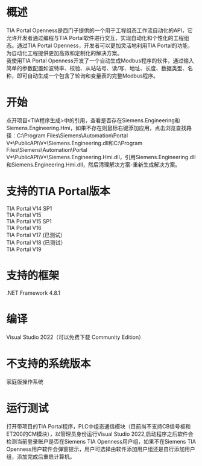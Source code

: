 # 概述
TIA Portal Openness是西门子提供的一个用于工程组态工作流自动化的API，它允许开发者通过编程与TIA Portal软件进行交互，实现自动化和个性化的工程组态。通过TIA Portal Openness，开发者可以更加灵活地利用TIA Portal的功能，为自动化工程提供更加高效和定制化的解决方案。<br>
我使用TIA Portal Openness开发了一个自动生成Modbus程序的软件，通过输入简单的参数配置如波特率、校验、从站站号、读/写、地址、长度、数据类型、名称，即可自动生成一个包含了轮询和变量表的完整Modbus程序。
# 开始
点开项目<TIA程序生成>中的引用，查看是否存在Siemens.Engineering和Siemens.Engineering.Hmi，如果不存在则鼠标右键添加应用，点击浏览查找路径：C:\Program Files\Siemens\Automation\Portal V*\PublicAPI\V*\Siemens.Engineering.dll和C:\Program Files\Siemens\Automation\Portal V*\PublicAPI\V*\Siemens.Engineering.Hmi.dll，引用Siemens.Engineering.dll和Siemens.Engineering.Hmi.dll，然后清理解决方案-重新生成解决方案。
# 支持的TIA Portal版本
TIA Portal V14 SP1<br>
TIA Portal V15<br>
TIA Portal V15 SP1<br>
TIA Portal V16<br>
TIA Portal V17 (已测试）<br>
TIA Portal V18 (已测试）<br>
TIA Portal V19<br>
# 支持的框架
.NET Framework 4.8.1
# 编译
Visual Studio 2022（可以免费下载 Community Edition）
# 不支持的系统版本
家庭版操作系统
# 运行测试
打开带项目的TIA Portal程序，PLC中组态通信模块（目前尚不支持CB信号板和ET200的CM模块），以管理员身份运行Visual Studio 2022,启动程序之后软件会检测当前登录账户是否在Siemens TIA Openness用户组，如果不在Siemens TIA Openness用户软件会弹窗提示，用户可选择由软件添加用户组还是自行添加用户组，添加完成后重启计算机。
